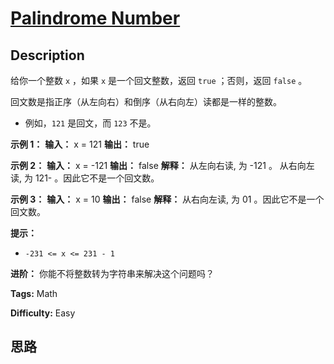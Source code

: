 # [Palindrome Number][title]

## Description

给你一个整数 `x` ，如果 `x` 是一个回文整数，返回 `true` ；否则，返回 `false` 。

回文数是指正序（从左向右）和倒序（从右向左）读都是一样的整数。

  * 例如，`121` 是回文，而 `123` 不是。



**示例 1：**
            **输入：** x = 121    **输出：** true    

**示例  2：**
            **输入：** x = -121    **输出：** false    **解释：** 从左向右读, 为 -121 。 从右向左读, 为 121- 。因此它不是一个回文数。    

**示例 3：**
            **输入：** x = 10    **输出：** false    **解释：** 从右向左读, 为 01 。因此它不是一个回文数。    



**提示：**

  * `-231 <= x <= 231 - 1`



**进阶：** 你能不将整数转为字符串来解决这个问题吗？


**Tags:** Math

**Difficulty:** Easy

## 思路

[title]: https://leetcode-cn.com/problems/palindrome-number
